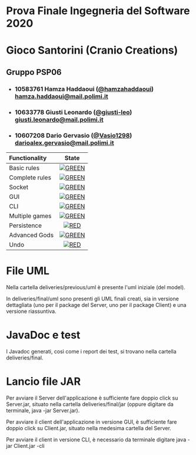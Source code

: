 # Prova Finale Ingegneria del Software 2020
# Gioco Santorini (Cranio Creations)

## Gruppo PSP06


- ###   10583761   Hamza Haddaoui ([@hamzahaddaoui](https://github.com/hamzahaddaoui))<br>hamza.haddaoui@mail.polimi.it
- ###   10633778    Giusti Leonardo ([@giusti-leo](https://github.com/giusti-leo))<br>giusti.leonardo@mail.polimi.it
- ###   10607208    Dario Gervasio ([@Vasio1298](https://github.com/Vasio1298))<br>darioalex.gervasio@mail.polimi.it

| Functionality | State |
|:-----------------------|:------------------------------------:|
| Basic rules | [![GREEN](https://placehold.it/15/44bb44/44bb44)](#) |
| Complete rules | [![GREEN](https://placehold.it/15/44bb44/44bb44)](#) |
| Socket | [![GREEN](https://placehold.it/15/44bb44/44bb44)](#)|
| GUI | [![GREEN](https://placehold.it/15/44bb44/44bb44)](#) |
| CLI | [![GREEN](https://placehold.it/15/44bb44/44bb44)](#) |
| Multiple games | [![GREEN](https://placehold.it/15/44bb44/44bb44)](#) |
| Persistence | [![RED](https://placehold.it/15/f03c15/f03c15)](#) |
| Advanced Gods | [![GREEN](https://placehold.it/15/44bb44/44bb44)](#) |
| Undo | [![RED](https://placehold.it/15/f03c15/f03c15)](#) |

# File UML

Nella cartella deliveries/previous/uml è presente l'uml iniziale (del model).

In deliveries/final/uml  sono presenti gli UML finali creati, sia in versione dettagliata (uno per il package del Server, uno per il package Client) e una versione riassuntiva.

# JavaDoc e test

I Javadoc generati, così come i report dei test, si trovano nella cartella deliveries/final.

# Lancio file JAR

Per avviare il Server dell'applicazione è sufficiente fare doppio click su Server.jar, situato nella cartella deliveries/final/jar (oppure digitare da terminale, java -jar Server.jar).

Per avviare il client dell'applicazione in versione GUI, è sufficiente fare doppio click su Client.jar, situato nella medesima cartella del Server.

Per avviare il client in versione CLI, è necessario da terminale digitare java -jar Client.jar -cli


<!--
[![RED](https://placehold.it/15/f03c15/f03c15)](#)
[![YELLOW](https://placehold.it/15/ffdd00/ffdd00)](#)
[![GREEN](https://placehold.it/15/44bb44/44bb44)](#)
-->
